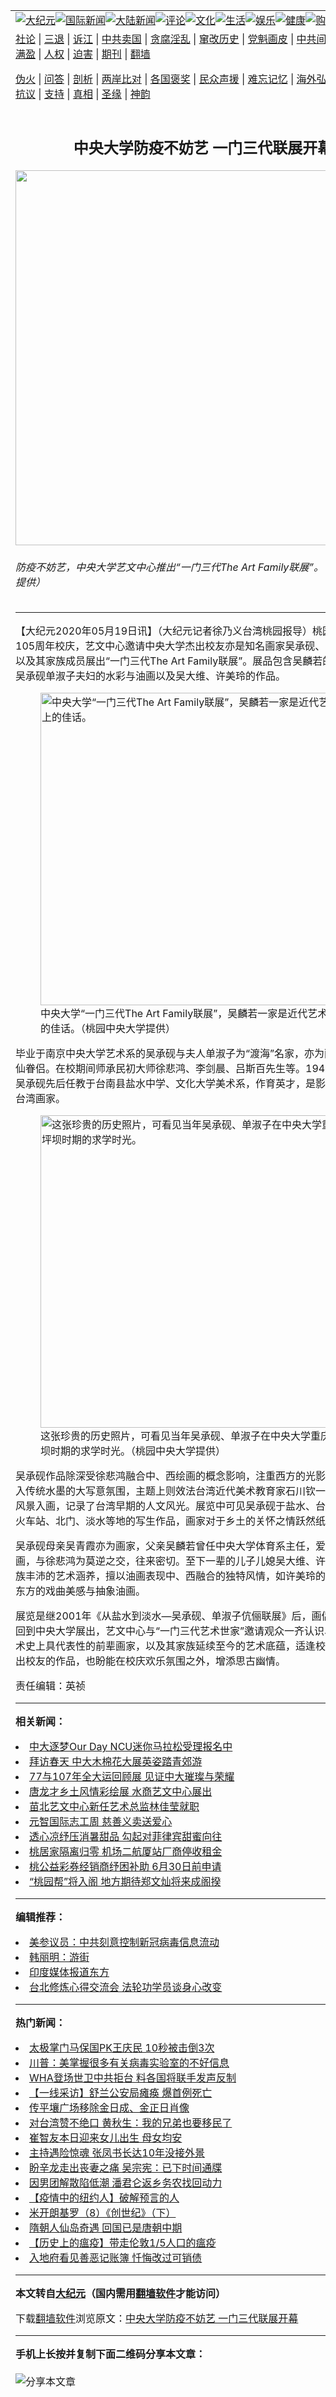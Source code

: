 <a name="1" id="1" target="_blank"></a><span id="1"></span>
<table align=center border="0"><tr><td colspan="2" VALIGN=TOP><a href="https://github.com/fsi227/djy/blob/master/gb/nsc413.md#1"><img src="https://raw.githubusercontent.com/fsi227/www/master/t/djy/1.jpg" title="大纪元"></a><a href="https://github.com/fsi227/djy/blob/master/gb/n24hr.md#1"><img src="https://raw.githubusercontent.com/fsi227/www/master/t/djy/3.jpg" title="国际新闻"></a><a href="https://github.com/fsi227/djy/blob/master/gb/nsc413.md#1"><img src="https://raw.githubusercontent.com/fsi227/www/master/t/djy/4.jpg" title="大陆新闻"></a><a href="https://github.com/fsi227/djy/blob/master/gb/news392.md#1"><img src="https://raw.githubusercontent.com/fsi227/www/master/t/djy/5.jpg" title="评论"></a><a href="https://github.com/fsi227/djy/blob/master/gb/news2007.md#1"><img src="https://raw.githubusercontent.com/fsi227/www/master/t/djy/6.jpg" title="文化"></a><a href="https://github.com/fsi227/djy/blob/master/gb/news2008.md#1"><img src="https://raw.githubusercontent.com/fsi227/www/master/t/djy/7.jpg" title="生活"></a><a href="https://github.com/fsi227/djy/blob/master/gb/ncyule.md#1"><img src="https://raw.githubusercontent.com/fsi227/www/master/t/djy/8.jpg" title="娱乐"></a><a href="https://github.com/fsi227/djy/blob/master/gb/nsc1002.md#1"><img src="https://raw.githubusercontent.com/fsi227/www/master/t/djy/9.jpg" title="健康"><a href="https://www.youlucky.com"><img src="https://raw.githubusercontent.com/fsi227/www/master/t/djy/10.jpg" title="购物"></a><a href="https://donate.epochtimes.com/?utm_medium=epochtimes&utm_source=referral&utm_campaign=donate_button_djyarticleheader"><img src="https://raw.githubusercontent.com/fsi227/www/master/t/djy/12.jpg" title="捐款"></a></td></tr>
<tr><td colspan="2" VALIGN=TOP><a target="_blank" href="https://github.com/fsi227/djy/blob/master/gb/9p.md#1">社论</a> | <a target="_blank" href="https://github.com/fsi227/djy/blob/master/gb/nf5657.md#1">三退</a> | <a target="_blank" href="https://github.com/fsi227/djy/blob/master/gb/nf6124.md#1">诉江</a> | <a target="_blank" href="https://github.com/fsi227/djy/blob/master/gb/nf1176117.md#1">中共卖国</a> | <a target="_blank" href="https://github.com/fsi227/djy/blob/master/gb/nf5773.md#1">贪腐淫乱</a> | <a target="_blank" href="https://github.com/fsi227/djy/blob/master/gb/nf1176115.md#1">窜改历史</a> | <a target="_blank" href="https://github.com/fsi227/djy/blob/master/gb/nf1176107.md#1">党魁画皮</a> | <a target="_blank" href="https://github.com/fsi227/djy/blob/master/gb/nf1320400.md#1">中共间谍</a> | <a target="_blank" href="https://github.com/fsi227/djy/blob/master/gb/nf1176114.md#1">破坏传统</a> | <a target="_blank" href="https://github.com/fsi227/ntdtv/blob/master/gb/prog447_1.md#1">恶贯满盈</a> | <a target="_blank" href="https://github.com/fsi227/djy/blob/master/gb/ncid278.md#1">人权</a> | <a target="_blank" href="https://github.com/fsi227/djy/blob/master/gb/nf1176111.md#1">迫害</a> | <a target="_blank" href="https://gitlab.com/szzdlab/mh-qikan/blob/master/README.md#1">期刊</a> | <a target="_blank" href="https://github.com/fsi227/www/blob/master/README.md?zsrh#8">翻墙</a></p><p><a target="_blank" href="https://github.com/fsi227/djy/blob/master/gb/nf5562.md#1">伪火</a> | <a target="_blank" href="https://github.com/fsi227/djy/blob/master/gb/nf4378.md#1">问答</a> | <a target="_blank" href="https://github.com/fsi227/djy/blob/master/gb/nf5792.md#1">剖析</a> | <a target="_blank" href="https://github.com/fsi227/djy/blob/master/gb/nf5735.md#1">两岸比对</a> | <a target="_blank" href="https://github.com/fsi227/djy/blob/master/gb/nf6119.md#1">各国褒奖</a> | <a target="_blank" href="https://github.com/fsi227/djy/blob/master/gb/nf6120.md#1">民众声援</a> | <a target="_blank" href="https://github.com/fsi227/djy/blob/master/gb/nf1188594.md#1">难忘记忆</a> | <a target="_blank" href="https://github.com/fsi227/djy/blob/master/gb/nf3180.md#1">海外弘传</a> | <a target="_blank" href="https://github.com/fsi227/djy/blob/master/gb/nf5410.md#1">万人上访</a> | <a target="_blank" href="https://github.com/fsi227/ntdtv/blob/master/gb/prog1530_1.md#1">和平抗议</a> | <a target="_blank" href="https://github.com/fsi227/djy/blob/master/gb/nf4386.md#1">支持</a> | <a target="_blank" href="https://github.com/fsi227/djy/blob/master/gb/nf4389.md#1">真相</a> | <a target="_blank" href="https://github.com/fsi227/djy/blob/master/gb/nf5790.md#1">圣缘</a> | <a target="_blank" href="https://github.com/fsi227/djy/blob/master/gb/nf4786.md#1">神韵</a></td></tr>
<tr><td VALIGN=TOP width="626"><h2 align=center>中央大学防疫不妨艺 一门三代联展开幕</h2>
<img width="600" src="https://i.epochtimes.com/assets/uploads/2020/05/3bfd87094fae89758cfae2dea66aae48-600x400.jpg" />
<h6>防疫不妨艺，中央大学艺文中心推出“一门三代The Art Family联展”。（桃园中央大学提供）
</h6>
<hr>
<p>【大纪元2020年05月19日讯】（大纪元记者徐乃义台湾桃园报导）桃园<ahref="https://github.com/fsi227/djy/blob/master/gb/tag/%E4%B8%AD%E5%A4%AE%E5%A4%A7%E5%AD%A6.md#1">中央大学</a>105<ahref="https://github.com/fsi227/djy/blob/master/gb/tag/%E5%91%A8%E5%B9%B4%E6%A0%A1%E5%BA%86.md#1">周年校庆</a>，<ahref="https://github.com/fsi227/djy/blob/master/gb/tag/%E8%89%BA%E6%96%87%E4%B8%AD%E5%BF%83.md#1">艺文中心</a>邀请中央大学杰出校友亦是知名画家吴承砚、单淑子贤伉俪以及其家族成员展出“一门三代The Art Family联展”。展品包含吴麟若的书画册页、吴承砚单淑子夫妇的水彩与油画以及吴大维、许美玲的作品。</p>
<figure id="12120563" style="width: 500px" class="wp-caption aligncenter"><img src="https://i.epochtimes.com/assets/uploads/2020/05/0092d54ed1d493ebf19f6c557eaf8696-450x300.jpg" alt="中央大学“一门三代The Art Family联展”，吴麟若一家是近代艺术史上的佳话。" width="500" /><figcaption class="wp-caption-text"><ahref="https://github.com/fsi227/djy/blob/master/gb/tag/%E4%B8%AD%E5%A4%AE%E5%A4%A7%E5%AD%A6.md#1">中央大学</a>“一门三代The Art Family联展”，吴麟若一家是近代艺术史上的佳话。（桃园中央大学提供）</figcaption></figure>
<p>毕业于南京中央大学艺术系的吴承砚与夫人单淑子为“渡海”名家，亦为画坛有名的神仙眷侣。在校期间师承民初大师<ahref="https://github.com/fsi227/djy/blob/master/gb/tag/%E5%BE%90%E6%82%B2%E9%B8%BF.md#1">徐悲鸿</a>、李剑晨、吕斯百先生等。1949年来台后，吴承砚先后任教于台南县盐水中学、文化大学美术系，作育英才，是影响深远的当代台湾画家。</p>
<figure id="12120564" style="width: 500px" class="wp-caption aligncenter"><img src="https://i.epochtimes.com/assets/uploads/2020/05/106f1a36878fecbfd32f7ac5ab311040-450x339.jpg" alt="这张珍贵的历史照片，可看见当年吴承砚、单淑子在中央大学重庆沙坪坝时期的求学时光。" width="500" /><figcaption class="wp-caption-text">这张珍贵的历史照片，可看见当年吴承砚、单淑子在中央大学重庆沙坪坝时期的求学时光。（桃园中央大学提供）</figcaption></figure>
<p>吴承砚作品除深受<ahref="https://github.com/fsi227/djy/blob/master/gb/tag/%E5%BE%90%E6%82%B2%E9%B8%BF.md#1">徐悲鸿</a>融合中、西绘画的概念影响，注重西方的光影、透视，又融入传统水墨的大写意氛围，主题上则效法台湾近代美术教育家石川钦一郎以台湾乡土风景入画，记录了台湾早期的人文风光。展览中可见吴承砚于盐水、台南武庙、台中火车站、北门、淡水等地的写生作品，画家对于乡土的关怀之情跃然纸上。</p>
<p>吴承砚母亲吴青霞亦为画家，父亲吴麟若曾任中央大学体育系主任，爱好艺术擅长书画，与徐悲鸿为莫逆之交，往来密切。至下一辈的儿子儿媳吴大维、许美玲也继承家族丰沛的艺术涵养，擅以油画表现中、西融合的独特风情，如许美玲的作品便融合了东方的戏曲美感与抽象油画。</p>
<p>展览是继2001年《从盐水到淡水―吴承砚、单淑子伉俪联展》后，画侣的杰作再度回到中央大学展出，<ahref="https://github.com/fsi227/djy/blob/master/gb/tag/%E8%89%BA%E6%96%87%E4%B8%AD%E5%BF%83.md#1">艺文中心</a>与“一门三代艺术世家”邀请观众一齐认识、欣赏台湾美术史上具代表性的前辈画家，以及其家族延续至今的艺术底蕴，适逢校庆期间展出杰出校友的作品，也盼能在校庆欢乐氛围之外，增添思古幽情。</p>
<p>责任编辑：英祯</p>

<hr>


<strong>相关新闻：</strong>
<li><a href="https://github.com/fsi227/djy/blob/master/gb/18/2/26/n10173411.md#1">中大逐梦Our Day  NCU迷你马拉松受理报名中</a></li>
<li><a href="https://github.com/fsi227/djy/blob/master/gb/19/3/20/n11126112.md#1">拜访春天  中大木棉花大展英姿踏青郊游</a></li>
<li><a href="https://github.com/fsi227/djy/blob/master/gb/19/5/21/n11269883.md#1">77与107年全大运回顾展  见证中大璀璨与荣耀</a></li>
<li><a href="https://github.com/fsi227/djy/blob/master/gb/19/12/12/n11718087.md#1">唐龙才乡土风情彩绘展 水商艺文中心展出</a></li>
<li><a href="https://github.com/fsi227/djy/blob/master/gb/20/2/24/n11891710.md#1">苗北艺文中心新任艺术总监林佳莹就职</a></li>
<li><a href="https://github.com/fsi227/djy/blob/master/gb/20/5/19/n12120554.md#1">元智国际志工周 慈善义卖送爱心</a></li>
<li><a href="https://github.com/fsi227/djy/blob/master/gb/20/5/19/n12120505.md#1">透心凉纾压消暑甜品 勾起对菲律宾甜蜜向往</a></li>
<li><a href="https://github.com/fsi227/djy/blob/master/gb/20/5/19/n12120367.md#1">桃居家隔离归零 机场二航厦站厂商停收租金</a></li>
<li><a href="https://github.com/fsi227/djy/blob/master/gb/20/5/19/n12120359.md#1">桃公益彩券经销商纾困补助 6月30日前申请</a></li>
<li><a href="https://github.com/fsi227/djy/blob/master/gb/20/5/19/n12120103.md#1">“桃园帮”将入阁 地方期待郑文灿将来成阁揆</a></li>
<hr>


<strong>编辑推荐：</strong>
<li><a href="https://github.com/onzhi266/djy/blob/master/gb/20/2/22/n11887949.md#1">美参议员：中共刻意控制新冠病毒信息流动</a></li>
<li><a href="https://github.com/tsiac2612/djy/blob/master/gb/18/10/23/n10802534.md#1" target="_blank">韩丽明：游街</a></li><li><a href="https://github.com/fsi227/djy/blob/master/gb/18/10/27/n10812623.md?dfh#1" target="_blank">印度媒体报道东方</a></li><li><a href="https://github.com/tsiac2612/djy/blob/master/gb/19/10/14/n11587779.md#1" target="_blank">台北修炼心得交流会 法轮功学员谈身心改变</a></li>
<hr>

<strong>热门新闻：</strong>
<li><a href="https://github.com/fsi227/djy/blob/master/gb/20/5/17/n12116387.md#1">太极掌门马保国PK王庆民 10秒被击倒3次</a></li>
<li><a href="https://github.com/fsi227/djy/blob/master/gb/20/5/17/n12116772.md#1">川普：美掌握很多有关病毒实验室的不好信息</a></li>
<li><a href="https://github.com/fsi227/djy/blob/master/gb/20/5/18/n12117371.md#1">WHA登场世卫中共拒台 料各国将联手发声反制</a></li>
<li><a href="https://github.com/fsi227/djy/blob/master/gb/20/5/17/n12116520.md#1">【一线采访】舒兰公安局瘫痪 爆首例死亡</a></li>
<li><a href="https://github.com/fsi227/djy/blob/master/gb/20/5/17/n12116632.md#1">传平壤广场移除金日成、金正日肖像</a></li>
<li><a href="https://github.com/fsi227/djy/blob/master/gb/20/5/16/n12115144.md#1">对台湾赞不绝口 黄秋生：我的兄弟也要移民了</a></li>
<li><a href="https://github.com/fsi227/djy/blob/master/gb/20/5/16/n12114166.md#1">崔智友本日迎来女儿出生 母女均安</a></li>
<li><a href="https://github.com/fsi227/djy/blob/master/gb/20/5/16/n12114576.md#1">主持遇险惊魂 张凤书长达10年没接外景</a></li>
<li><a href="https://github.com/fsi227/djy/blob/master/gb/20/5/17/n12116007.md#1">盼辛龙走出丧妻之痛 吴宗宪：已下时间通牒</a></li>
<li><a href="https://github.com/fsi227/djy/blob/master/gb/20/5/18/n12117650.md#1">因男团解散陷低潮 潘君仑返乡务农找回动力</a></li>
<li><a href="https://github.com/fsi227/djy/blob/master/gb/20/5/17/n12115416.md#1">【疫情中的纽约人】破解预言的人</a></li>
<li><a href="https://github.com/fsi227/djy/blob/master/gb/13/7/18/n3919814.md#1">米开朗基罗（8）《创世纪》（下）</a></li>
<li><a href="https://github.com/fsi227/djy/blob/master/gb/20/5/17/n12116029.md#1">隋朝人仙岛奇遇 回国已是唐朝中期</a></li>
<li><a href="https://github.com/fsi227/djy/blob/master/gb/20/5/1/n12076409.md#1">【历史上的瘟疫】带走伦敦1/5人口的瘟疫</a></li>
<li><a href="https://github.com/fsi227/djy/blob/master/gb/20/4/5/n12004394.md#1">入地府看见善恶记账簿 忏悔改过可销债</a></li>
<hr>

<strong>本文转自<a href="https://www.epochtimes.com">大纪元</a>（国内需用<a href="https://github.com/fsi227/www/blob/master/README.md#8">翻墙软件</a>才能访问）</strong><p>下载<a href="https://github.com/fsi227/www/blob/master/README.md#8">翻墙软件</a>浏览原文：<a href="https://www.epochtimes.com/gb/20/5/19/n12120560.htm">中央大学防疫不妨艺 一门三代联展开幕</a></p><hr>

<strong>手机上长按并复制下面二维码分享本文章：</strong><br><br><img src="http://d1p1.ip.zn2.us/v.php?action=qrcode&url=https://github.com/fsi227/djy/blob/master/gb/20/5/19/n12120560.md%231" title="分享本文章"></td><td VALIGN=TOP><a href="https://github.com/fsi227/djy/blob/master/gb/16/1/21/n4622075.md?dfh#1" target="_blank"><img src="https://raw.githubusercontent.com/fsi227/djy/master/gb/300/wei-f1.jpg" title="中共的伪火骗局"  alt="中共的伪火骗局"></a><br><a href="https://github.com/fsi227/www/blob/master/README.md?dfh#9" target="_blank"><img src="https://raw.githubusercontent.com/fsi227/djy/master/gb/300/yong-h.jpg" title="永恒的见证"  alt="永恒的见证"></a><br><a href="https://github.com/fsi227/djy/blob/master/gb/13/9/29/n3974789.md?dfh#1" target="_blank"><img src="https://raw.githubusercontent.com/fsi227/djy/master/gb/300/shang-lnz.jpg" title="善良女子被中共投男牢"  alt="善良女子被中共投男牢"></a><br><a href="https://github.com/fsi227/djy/blob/master/gb/16/3/16/n4663449.md?dfh#1" target="_blank"><img src="https://raw.githubusercontent.com/fsi227/djy/master/gb/300/huo-z3.jpg" title="警卫目击活摘器官"  alt="警卫目击活摘器官"></a><br><a href="https://github.com/fsi227/djy/blob/master/gb/16/8/7/n8177641.md?dfh#1" target="_blank"><img src="https://raw.githubusercontent.com/fsi227/djy/master/gb/300/huo-z4.jpg" title="证人描述活摘恐怖"  alt="证人描述活摘恐怖"></a><br><a href="https://github.com/fsi227/djy/blob/master/gb/10/4/19/n2881569.md?dfh#1" target="_blank"><img src="https://raw.githubusercontent.com/fsi227/djy/master/gb/300/huo-z1.jpg" title="揭开活摘器官黑幕"  alt="揭开活摘器官黑幕"></a><br><a href="https://github.com/fsi227/djy/blob/master/gb/10/11/7/n3077476.md?dfh#1" target="_blank"><img src="https://raw.githubusercontent.com/fsi227/djy/master/gb/300/ma-ks.jpg" title="马克思的成魔之路"  alt="马克思的成魔之路"></a><br><a href="https://github.com/fsi227/djy/blob/master/gb/14/6/9/n4173977.md?dfh#1" target="_blank"><img src="https://raw.githubusercontent.com/fsi227/djy/master/gb/300/chang-zs.jpg" title="藏字石 蕴天机"  alt="藏字石 蕴天机"></a><br><a href="https://github.com/fsi227/djy/blob/master/gb/18/5/10/n10381511.md?dfh#1" target="_blank"><img src="https://raw.githubusercontent.com/fsi227/djy/master/gb/300/st1.jpg" title="关注3亿人三退"  alt="关注3亿人三退"></a><br><a href="https://github.com/fsi227/djy/blob/master/gb/18/3/21/n10237682.md?dfh#1" target="_blank"><img src="https://raw.githubusercontent.com/fsi227/djy/master/gb/300/jie-t.jpg" title="解体中共复兴中华"  alt="解体中共复兴中华"></a><br><a href="https://github.com/fsi227/djy/blob/master/gb/9/2/9/n2422991.md?dfh#1" target="_blank"><img src="https://raw.githubusercontent.com/fsi227/djy/master/gb/300/gao-zs.jpg" title="中共迫害良心律师"  alt="中共迫害良心律师"></a><br><a href="https://github.com/fsi227/djy/blob/master/gb/18/12/9/n10900044.md?dfh#1" target="_blank"><img src="https://raw.githubusercontent.com/fsi227/djy/master/gb/300/sj1.jpg" title="303万人举报江泽民"  alt="303万人举报江泽民"></a><br><a href="https://github.com/fsi227/djy/blob/master/gb/18/8/28/n10672014.md?dfh#1" target="_blank"><img src="https://raw.githubusercontent.com/fsi227/djy/master/gb/300/sj2.jpg" title="这些官员为何起诉江泽民"  alt="这些官员为何起诉江泽民"></a><br><a href="https://github.com/fsi227/djy/blob/master/gb/8/12/18/n2367165.md?dfh#1" target="_blank"><img src="https://raw.githubusercontent.com/fsi227/djy/master/gb/300/liangan.jpg" title="海峡两岸的强烈对比"  alt="海峡两岸的强烈对比"></a><br><a href="https://github.com/fsi227/djy/blob/master/gb/15/12/10/n4593139.md?dfh#1" target="_blank"><img src="https://raw.githubusercontent.com/fsi227/djy/master/gb/300/jia-ndzl.jpg" title="加拿大总理的贺信"  alt="加拿大总理的贺信"></a><br><a href="https://github.com/fsi227/djy/blob/master/gb/11/6/17/n3289382.md?dfh#1" target="_blank"><img src="https://raw.githubusercontent.com/fsi227/djy/master/gb/300/xiao-wd.jpg" title="探寻真相兼听则明"  alt="探寻真相兼听则明"></a><br><a href="https://github.com/fsi227/djy/blob/master/gb/18/10/27/n10812623.md?dfh#1" target="_blank"><img src="https://raw.githubusercontent.com/fsi227/djy/master/gb/300/yindu.jpg" title="印度媒体报道东方"  alt="印度媒体报道东方"></a><br><a href="https://github.com/fsi227/djy/blob/master/gb/18/6/9/n10469652.md?dfh#1" target="_blank"><img src="https://raw.githubusercontent.com/fsi227/djy/master/gb/300/xie-j.jpg" title="不一样的海外校园"  alt="不一样的海外校园"></a><br><a href="https://github.com/fsi227/djy/blob/master/gb/7/4/5/n1669415.md?dfh#1" target="_blank"><img src="https://raw.githubusercontent.com/fsi227/djy/master/gb/300/li-up.jpg" title="从大师到徒弟的传奇"  alt="从大师到徒弟的传奇"></a><br><a href="https://github.com/fsi227/djy/blob/master/gb/17/5/26/n9191512.md?dfh#1" target="_blank"><img src="https://raw.githubusercontent.com/fsi227/djy/master/gb/300/zfl2.jpg" title="亿万人与东方一本奇书"  alt="亿万人与东方一本奇书"></a><br><a href="https://github.com/fsi227/djy/blob/master/gb/13/11/27/n4020290.md?dfh#1" target="_blank"><img src="https://raw.githubusercontent.com/fsi227/djy/master/gb/300/zhen-h.jpg" title="大陆见不到的震撼场面"  alt="大陆见不到的震撼场面"></a><br><a href="https://github.com/fsi227/djy/blob/master/gb/15/7/17/n4482910.md?dfh#1" target="_blank"><img src="https://raw.githubusercontent.com/fsi227/djy/master/gb/300/dalu-sk.jpg" title="人心向善 大陆当初盛况"  alt="人心向善 大陆当初盛况"></a><br><a href="https://github.com/fsi227/djy/blob/master/gb/19/1/5/n10955468.md?dfh#1" target="_blank"><img src="https://raw.githubusercontent.com/fsi227/djy/master/gb/300/zfl1.jpg" title="追寻真理 这书讲什么"  alt="追寻真理 这书讲什么"></a><br><a href="https://github.com/fsi227/www/blob/master/README.md?dfh#1" target="_blank"><img src="https://raw.githubusercontent.com/fsi227/djy/master/gb/300/fq1.jpg" title="下载免费翻墙软件"  alt="下载免费翻墙软件"></a><br></td></tr></table>
